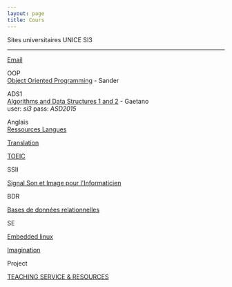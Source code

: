```yaml
---
layout: page
title: Cours
---
```


Sites universitaires UNICE SI3
________________________________________________________________________________________


[Email](https://outlook.office365.com/owa/?realm=etu.unice.fr#path=/mail)

OOP </br>
[Object Oriented Programming](http://moodle.i3s.unice.fr/user/view.php?id=1807&course=127) - Sander

ADS1 </br>
[Algorithms and Data Structures 1 and 2](http://users.polytech.unice.fr/~gaetano/ads/index.php) - Gaetano
</br>
user: <i>si3</i>
pass: <i>ASD2015</i>


Anglais </br>
[Ressources Langues](http://www.polytechnice.fr/fr/etudiants/page599.html)

[Translation](http://www.wordreference.com)

[TOEIC](https://sites.google.com/site/polytechniceenglish/toeic-training)

SSII </br>

[Signal Son et Image pour l'Informaticien](http://cours.polytech.unice.fr/ssii/)

BDR </br>

[Bases de données relationnelles](http://users.polytech.unice.fr/~rueher/Cours/BD/)

SE </br>

[Embedded linux](http://users.polytech.unice.fr/~rueher/Cours/BD/CoursBD.pdf)

[Imagination](http://imgtec.com/mips/warrior)

Project </br>

[TEACHING SERVICE & RESOURCES](http://i3s.unice.fr/~mosser/teaching/start)


